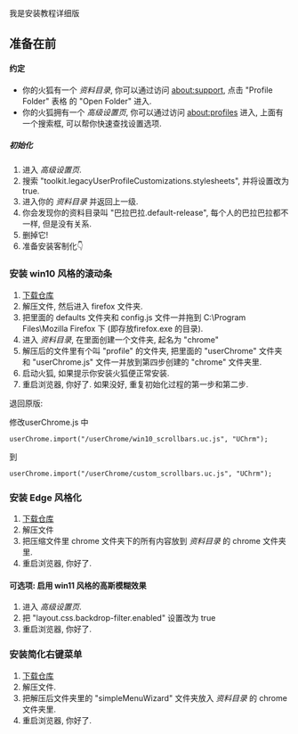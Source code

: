 我是安装教程详细版

## 准备在前
#### 约定
+ 你的火狐有一个 *资料目录*, 你可以通过访问 [about:support][3], 点击 "Profile Folder" 表格 的 "Open Folder" 进入.
+ 你的火狐拥有一个 *高级设置页*, 你可以通过访问 [about:profiles][2] 进入, 上面有一个搜索框, 可以帮你快速查找设置选项.

##### 初始化
1. 进入 *高级设置页*. 
2. 搜索 "toolkit.legacyUserProfileCustomizations.stylesheets", 并将设置改为true.
3. 进入你的 *资料目录* 并返回上一级.
4. 你会发现你的资料目录叫 "巴拉巴拉.default-release", 每个人的巴拉巴拉都不一样, 但是没有关系.
5. 删掉它!
6. 准备安装客制化👇

### 安装 win10 风格的滚动条
1. [下载仓库][3]
2. 解压文件, 然后进入 firefox 文件夹.
3. 把里面的 defaults 文件夹和 config.js 文件一并拖到 C:\Program Files\Mozilla Firefox 下 (即存放firefox.exe 的目录).
4. 进入 *资料目录*, 在里面创建一个文件夹, 起名为 "chrome"
5. 解压后的文件里有个叫 "profile" 的文件夹, 把里面的 "userChrome" 文件夹和 "userChrome.js" 文件一并放到第四步创建的 "chrome" 文件夹里.
6. 启动火狐, 如果提示你安装火狐便正常安装.
7. 重启浏览器, 你好了. 如果没好, 重复初始化过程的第一步和第二步.

退回原版:

修改userChrome.js 中

    userChrome.import("/userChrome/win10_scrollbars.uc.js", "UChrm");
    
到

    userChrome.import("/userChrome/custom_scrollbars.uc.js", "UChrm");
    
### 安装 Edge 风格化
1. [下载仓库][4]
2. 解压文件
3. 把压缩文件里 chrome 文件夹下的所有内容放到 *资料目录* 的 chrome 文件夹里.
4. 重启浏览器, 你好了.

#### 可选项: 启用 win11 风格的高斯模糊效果
1. 进入 *高级设置页*. 
2. 把 "layout.css.backdrop-filter.enabled" 设置改为 true
3. 重启浏览器, 你好了.

### 安装简化右键菜单
1. [下载仓库][5]
2. 解压文件.
3. 把解压后文件夹里的 "simpleMenuWizard" 文件夹放入 *资料目录* 的 chrome 文件夹里.
4. 重启浏览器, 你好了.


[1]: about:config
[2]: about:profiles
[3]: about:support
[3]: https://github.com/spencerwooo/firefox-overlay-scrollbar/archive/refs/heads/master.zip
[4]: https://github.com/isNijikawa/MaterialFox-in-Microsoft-Edge-Style/archive/refs/heads/master.zip
[5]: https://github.com/isNijikawa/simpleMenuWizard/archive/refs/heads/master.zip
